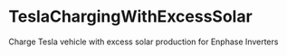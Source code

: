 # TeslaChargingWithExcessSolar
Charge Tesla vehicle with excess solar production for Enphase Inverters
